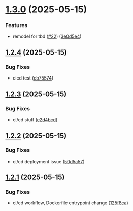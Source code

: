 # [1.3.0](https://github.com/phonevox/voxbot/compare/v1.2.4...v1.3.0) (2025-05-15)


### Features

* remodel for tbd ([#22](https://github.com/phonevox/voxbot/issues/22)) ([3e0d5e4](https://github.com/phonevox/voxbot/commit/3e0d5e45e4879baa10b5833f1a58efedecb6aa90))



## [1.2.4](https://github.com/phonevox/voxbot/compare/v1.2.3...v1.2.4) (2025-05-15)


### Bug Fixes

* cicd test ([cb75574](https://github.com/phonevox/voxbot/commit/cb7557498604ecef36f42c40da1c903b6439d339))



## [1.2.3](https://github.com/phonevox/voxbot/compare/v1.2.2...v1.2.3) (2025-05-15)


### Bug Fixes

* ci/cd stuff ([e2d4bcd](https://github.com/phonevox/voxbot/commit/e2d4bcd6e477c2a9f15b395b848c7e8a16ac7653))



## [1.2.2](https://github.com/phonevox/voxbot/compare/v1.2.1...v1.2.2) (2025-05-15)


### Bug Fixes

* ci/cd deployment issue ([50d5a57](https://github.com/phonevox/voxbot/commit/50d5a57c92e558d1de31d0e019fee91ec09f3c57))



## [1.2.1](https://github.com/phonevox/voxbot/compare/v1.2.0...v1.2.1) (2025-05-15)


### Bug Fixes

* ci/cd workflow, Dockerfile entrypoint change ([125f8ca](https://github.com/phonevox/voxbot/commit/125f8cae52f0c9ad3ff07d61efbe524af6aab02c))



